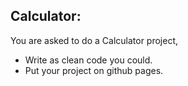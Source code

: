 ## Calculator:

You are asked to do a Calculator project,


- Write as clean code you could.
- Put your project on github pages.

